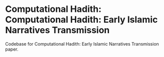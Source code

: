 # Computational Hadith: Computational Hadith: Early Islamic Narratives Transmission

Codebase for Computational Hadith: Early Islamic Narratives Transmission paper.
